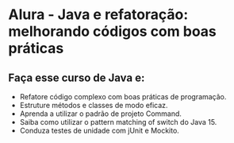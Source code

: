 # Alura - Java e refatoração: melhorando códigos com boas práticas

## Faça esse curso de Java e:

- Refatore código complexo com boas práticas de programação.
- Estruture métodos e classes de modo eficaz.
- Aprenda a utilizar o padrão de projeto Command.
- Saiba como utilizar o pattern matching of switch do Java 15.
- Conduza testes de unidade com jUnit e Mockito.